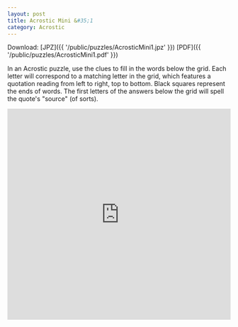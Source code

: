 ```yaml
---
layout: post
title: Acrostic Mini &#35;1
category: Acrostic
---
```


Download: [JPZ]({{ '/public/puzzles/AcrosticMini1.jpz' }})
[PDF]({{ '/public/puzzles/AcrosticMini1.pdf' }})

In an Acrostic puzzle, use the clues to fill in the words below the grid. Each
letter will correspond to a matching letter in the grid, which features a
quotation reading from left to right, top to bottom. Black squares represent the
ends of words. The first letters of the answers below the grid will spell the
quote's "source" (of sorts).

<iframe src="https://jpd236.github.io/html5-crossword-solver/index.html?puzzle={{ '/public/puzzles/AcrosticMini1.jpz' | absolute_url }}"
        frameborder="0"
        width="100%"
        height="475">
</iframe>
